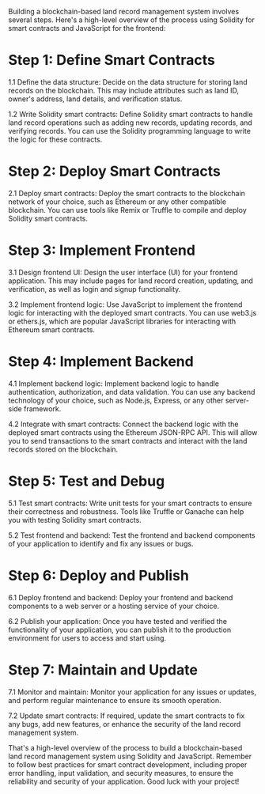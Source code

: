 Building a blockchain-based land record management system involves several steps. Here's a high-level overview of the process using Solidity for smart contracts and JavaScript for the frontend:

# **Step 1:** Define Smart Contracts 

1.1 Define the data structure: Decide on the data structure for storing land records on the blockchain. This may include attributes such as land ID, owner's address, land details, and verification status.

1.2 Write Solidity smart contracts: Define Solidity smart contracts to handle land record operations such as adding new records, updating records, and verifying records. You can use the Solidity programming language to write the logic for these contracts.

# Step 2: Deploy Smart Contracts 

2.1 Deploy smart contracts: Deploy the smart contracts to the blockchain network of your choice, such as Ethereum or any other compatible blockchain. You can use tools like Remix or Truffle to compile and deploy Solidity smart contracts.

# Step 3: Implement Frontend

3.1 Design frontend UI: Design the user interface (UI) for your frontend application. This may include pages for land record creation, updating, and verification, as well as login and signup functionality.

3.2 Implement frontend logic: Use JavaScript to implement the frontend logic for interacting with the deployed smart contracts. You can use web3.js or ethers.js, which are popular JavaScript libraries for interacting with Ethereum smart contracts.

# Step 4: Implement Backend 

4.1 Implement backend logic: Implement backend logic to handle authentication, authorization, and data validation. You can use any backend technology of your choice, such as Node.js, Express, or any other server-side framework.

4.2 Integrate with smart contracts: Connect the backend logic with the deployed smart contracts using the Ethereum JSON-RPC API. This will allow you to send transactions to the smart contracts and interact with the land records stored on the blockchain.

# Step 5: Test and Debug 

5.1 Test smart contracts: Write unit tests for your smart contracts to ensure their correctness and robustness. Tools like Truffle or Ganache can help you with testing Solidity smart contracts.

5.2 Test frontend and backend: Test the frontend and backend components of your application to identify and fix any issues or bugs.

# Step 6: Deploy and Publish 

6.1 Deploy frontend and backend: Deploy your frontend and backend components to a web server or a hosting service of your choice.

6.2 Publish your application: Once you have tested and verified the functionality of your application, you can publish it to the production environment for users to access and start using.

# Step 7: Maintain and Update 

7.1 Monitor and maintain: Monitor your application for any issues or updates, and perform regular maintenance to ensure its smooth operation.

7.2 Update smart contracts: If required, update the smart contracts to fix any bugs, add new features, or enhance the security of the land record management system.

That's a high-level overview of the process to build a blockchain-based land record management system using Solidity and JavaScript. Remember to follow best practices for smart contract development, including proper error handling, input validation, and security measures, to ensure the reliability and security of your application. Good luck with your project!